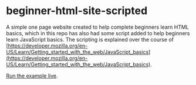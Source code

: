 # beginner-html-site-scripted
A simple one page website created to help complete beginners learn HTML basics, which in this repo has also had some script added to help beginners learn JavaScript basics. The scripting is explained over the course of [https://developer.mozilla.org/en-US/Learn/Getting_started_with_the_web/JavaScript_basics](https://developer.mozilla.org/en-US/Learn/Getting_started_with_the_web/JavaScript_basics). 

[Run the example live](https://mdn.github.io/beginner-html-site-scripted/).